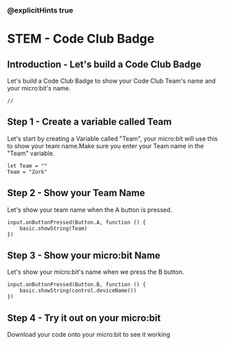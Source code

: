 ### @explicitHints true
# STEM - Code Club Badge
## Introduction - Let's build a Code Club Badge 
Let's build a Code Club Badge to show your Code Club Team's name and your micro:bit's name.
```template
//
```
## Step 1 - Create a variable called Team
Let's start by creating a Variable called "Team", your micro:bit will use this to show your team name.Make sure you enter your Team name in the "Team" variable.
```blocks
let Team = ""
Team = "Zork"
```
## Step 2 - Show your Team Name
Let's show your team name when the A button is pressed.
```blocks
input.onButtonPressed(Button.A, function () {
    basic.showString(Team)
})
```
## Step 3 - Show your micro:bit Name
Let's show your micro:bit's name when we press the B button.
```blocks
input.onButtonPressed(Button.B, function () {
    basic.showString(control.deviceName())
})
```

## Step 4 - Try it out on your micro:bit
Download your code onto your micro:bit to see it working

<script src="https://makecode.com/gh-pages-embed.js"></script><script>makeCodeRender("{{ site.makecode.home_url }}", "{{ site.github.owner_name }}/{{ site.github.repository_name }}");</script>

